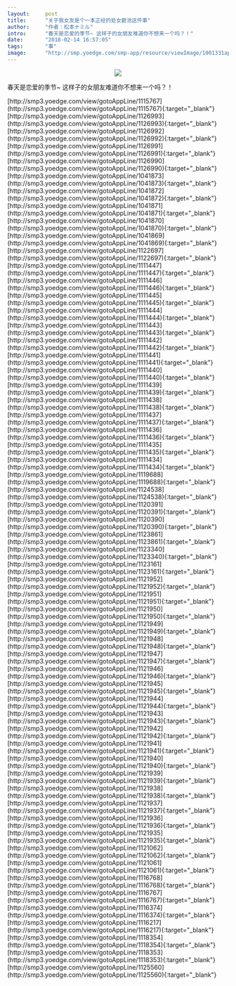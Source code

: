 ```yaml
---
layout:     post
title:      "关于我女友是个一本正经的处女碧池这件事"
author:     "作者：松本ナミル"
intro:      "春天是恋爱的季节~ 这样子的女朋友难道你不想来一个吗？！"
date:       "2018-02-14 16:57:05"
tags:       "事"
image:      "http://smp.yoedge.com/smp-app/resource/viewImage/1001331appline.png"
---
```

<div style="text-align: center">
<p><img src="http://smp.yoedge.com/smp-app/resource/viewImage/1001331appline.png"/></p>
</div>
<p class="post-meta">
<span>春天是恋爱的季节~ 这样子的女朋友难道你不想来一个吗？！</span>
</p>
[http://smp3.yoedge.com/view/gotoAppLine/1115767](http://smp3.yoedge.com/view/gotoAppLine/1115767){:target="_blank"}
[http://smp3.yoedge.com/view/gotoAppLine/1126993](http://smp3.yoedge.com/view/gotoAppLine/1126993){:target="_blank"}
[http://smp3.yoedge.com/view/gotoAppLine/1126992](http://smp3.yoedge.com/view/gotoAppLine/1126992){:target="_blank"}
[http://smp3.yoedge.com/view/gotoAppLine/1126991](http://smp3.yoedge.com/view/gotoAppLine/1126991){:target="_blank"}
[http://smp3.yoedge.com/view/gotoAppLine/1126990](http://smp3.yoedge.com/view/gotoAppLine/1126990){:target="_blank"}
[http://smp3.yoedge.com/view/gotoAppLine/1041873](http://smp3.yoedge.com/view/gotoAppLine/1041873){:target="_blank"}
[http://smp3.yoedge.com/view/gotoAppLine/1041872](http://smp3.yoedge.com/view/gotoAppLine/1041872){:target="_blank"}
[http://smp3.yoedge.com/view/gotoAppLine/1041871](http://smp3.yoedge.com/view/gotoAppLine/1041871){:target="_blank"}
[http://smp3.yoedge.com/view/gotoAppLine/1041870](http://smp3.yoedge.com/view/gotoAppLine/1041870){:target="_blank"}
[http://smp3.yoedge.com/view/gotoAppLine/1041869](http://smp3.yoedge.com/view/gotoAppLine/1041869){:target="_blank"}
[http://smp3.yoedge.com/view/gotoAppLine/1122697](http://smp3.yoedge.com/view/gotoAppLine/1122697){:target="_blank"}
[http://smp3.yoedge.com/view/gotoAppLine/1111447](http://smp3.yoedge.com/view/gotoAppLine/1111447){:target="_blank"}
[http://smp3.yoedge.com/view/gotoAppLine/1111446](http://smp3.yoedge.com/view/gotoAppLine/1111446){:target="_blank"}
[http://smp3.yoedge.com/view/gotoAppLine/1111445](http://smp3.yoedge.com/view/gotoAppLine/1111445){:target="_blank"}
[http://smp3.yoedge.com/view/gotoAppLine/1111444](http://smp3.yoedge.com/view/gotoAppLine/1111444){:target="_blank"}
[http://smp3.yoedge.com/view/gotoAppLine/1111443](http://smp3.yoedge.com/view/gotoAppLine/1111443){:target="_blank"}
[http://smp3.yoedge.com/view/gotoAppLine/1111442](http://smp3.yoedge.com/view/gotoAppLine/1111442){:target="_blank"}
[http://smp3.yoedge.com/view/gotoAppLine/1111441](http://smp3.yoedge.com/view/gotoAppLine/1111441){:target="_blank"}
[http://smp3.yoedge.com/view/gotoAppLine/1111440](http://smp3.yoedge.com/view/gotoAppLine/1111440){:target="_blank"}
[http://smp3.yoedge.com/view/gotoAppLine/1111439](http://smp3.yoedge.com/view/gotoAppLine/1111439){:target="_blank"}
[http://smp3.yoedge.com/view/gotoAppLine/1111438](http://smp3.yoedge.com/view/gotoAppLine/1111438){:target="_blank"}
[http://smp3.yoedge.com/view/gotoAppLine/1111437](http://smp3.yoedge.com/view/gotoAppLine/1111437){:target="_blank"}
[http://smp3.yoedge.com/view/gotoAppLine/1111436](http://smp3.yoedge.com/view/gotoAppLine/1111436){:target="_blank"}
[http://smp3.yoedge.com/view/gotoAppLine/1111435](http://smp3.yoedge.com/view/gotoAppLine/1111435){:target="_blank"}
[http://smp3.yoedge.com/view/gotoAppLine/1111434](http://smp3.yoedge.com/view/gotoAppLine/1111434){:target="_blank"}
[http://smp3.yoedge.com/view/gotoAppLine/1119688](http://smp3.yoedge.com/view/gotoAppLine/1119688){:target="_blank"}
[http://smp3.yoedge.com/view/gotoAppLine/1124538](http://smp3.yoedge.com/view/gotoAppLine/1124538){:target="_blank"}
[http://smp3.yoedge.com/view/gotoAppLine/1120391](http://smp3.yoedge.com/view/gotoAppLine/1120391){:target="_blank"}
[http://smp3.yoedge.com/view/gotoAppLine/1120390](http://smp3.yoedge.com/view/gotoAppLine/1120390){:target="_blank"}
[http://smp3.yoedge.com/view/gotoAppLine/1123861](http://smp3.yoedge.com/view/gotoAppLine/1123861){:target="_blank"}
[http://smp3.yoedge.com/view/gotoAppLine/1123340](http://smp3.yoedge.com/view/gotoAppLine/1123340){:target="_blank"}
[http://smp3.yoedge.com/view/gotoAppLine/1123161](http://smp3.yoedge.com/view/gotoAppLine/1123161){:target="_blank"}
[http://smp3.yoedge.com/view/gotoAppLine/1121952](http://smp3.yoedge.com/view/gotoAppLine/1121952){:target="_blank"}
[http://smp3.yoedge.com/view/gotoAppLine/1121951](http://smp3.yoedge.com/view/gotoAppLine/1121951){:target="_blank"}
[http://smp3.yoedge.com/view/gotoAppLine/1121950](http://smp3.yoedge.com/view/gotoAppLine/1121950){:target="_blank"}
[http://smp3.yoedge.com/view/gotoAppLine/1121949](http://smp3.yoedge.com/view/gotoAppLine/1121949){:target="_blank"}
[http://smp3.yoedge.com/view/gotoAppLine/1121948](http://smp3.yoedge.com/view/gotoAppLine/1121948){:target="_blank"}
[http://smp3.yoedge.com/view/gotoAppLine/1121947](http://smp3.yoedge.com/view/gotoAppLine/1121947){:target="_blank"}
[http://smp3.yoedge.com/view/gotoAppLine/1121946](http://smp3.yoedge.com/view/gotoAppLine/1121946){:target="_blank"}
[http://smp3.yoedge.com/view/gotoAppLine/1121945](http://smp3.yoedge.com/view/gotoAppLine/1121945){:target="_blank"}
[http://smp3.yoedge.com/view/gotoAppLine/1121944](http://smp3.yoedge.com/view/gotoAppLine/1121944){:target="_blank"}
[http://smp3.yoedge.com/view/gotoAppLine/1121943](http://smp3.yoedge.com/view/gotoAppLine/1121943){:target="_blank"}
[http://smp3.yoedge.com/view/gotoAppLine/1121942](http://smp3.yoedge.com/view/gotoAppLine/1121942){:target="_blank"}
[http://smp3.yoedge.com/view/gotoAppLine/1121941](http://smp3.yoedge.com/view/gotoAppLine/1121941){:target="_blank"}
[http://smp3.yoedge.com/view/gotoAppLine/1121940](http://smp3.yoedge.com/view/gotoAppLine/1121940){:target="_blank"}
[http://smp3.yoedge.com/view/gotoAppLine/1121939](http://smp3.yoedge.com/view/gotoAppLine/1121939){:target="_blank"}
[http://smp3.yoedge.com/view/gotoAppLine/1121938](http://smp3.yoedge.com/view/gotoAppLine/1121938){:target="_blank"}
[http://smp3.yoedge.com/view/gotoAppLine/1121937](http://smp3.yoedge.com/view/gotoAppLine/1121937){:target="_blank"}
[http://smp3.yoedge.com/view/gotoAppLine/1121936](http://smp3.yoedge.com/view/gotoAppLine/1121936){:target="_blank"}
[http://smp3.yoedge.com/view/gotoAppLine/1121935](http://smp3.yoedge.com/view/gotoAppLine/1121935){:target="_blank"}
[http://smp3.yoedge.com/view/gotoAppLine/1121062](http://smp3.yoedge.com/view/gotoAppLine/1121062){:target="_blank"}
[http://smp3.yoedge.com/view/gotoAppLine/1121061](http://smp3.yoedge.com/view/gotoAppLine/1121061){:target="_blank"}
[http://smp3.yoedge.com/view/gotoAppLine/1116768](http://smp3.yoedge.com/view/gotoAppLine/1116768){:target="_blank"}
[http://smp3.yoedge.com/view/gotoAppLine/1116767](http://smp3.yoedge.com/view/gotoAppLine/1116767){:target="_blank"}
[http://smp3.yoedge.com/view/gotoAppLine/1116374](http://smp3.yoedge.com/view/gotoAppLine/1116374){:target="_blank"}
[http://smp3.yoedge.com/view/gotoAppLine/1116217](http://smp3.yoedge.com/view/gotoAppLine/1116217){:target="_blank"}
[http://smp3.yoedge.com/view/gotoAppLine/1118354](http://smp3.yoedge.com/view/gotoAppLine/1118354){:target="_blank"}
[http://smp3.yoedge.com/view/gotoAppLine/1118353](http://smp3.yoedge.com/view/gotoAppLine/1118353){:target="_blank"}
[http://smp3.yoedge.com/view/gotoAppLine/1125560](http://smp3.yoedge.com/view/gotoAppLine/1125560){:target="_blank"}


